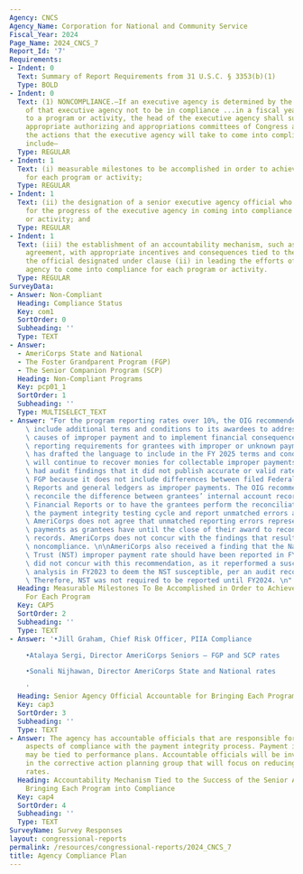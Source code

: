 ```yaml
---
Agency: CNCS
Agency_Name: Corporation for National and Community Service
Fiscal_Year: 2024
Page_Name: 2024_CNCS_7
Report_Id: '7'
Requirements:
- Indent: 0
  Text: Summary of Report Requirements from 31 U.S.C. § 3353(b)(1)
  Type: BOLD
- Indent: 0
  Text: (1) NONCOMPLIANCE.—If an executive agency is determined by the Inspector General
    of that executive agency not to be in compliance ...in a fiscal year with respect
    to a program or activity, the head of the executive agency shall submit to the
    appropriate authorizing and appropriations committees of Congress a plan describing
    the actions that the executive agency will take to come into compliance. The plan...shall
    include—
  Type: REGULAR
- Indent: 1
  Text: (i) measurable milestones to be accomplished in order to achieve compliance
    for each program or activity;
  Type: REGULAR
- Indent: 1
  Text: (ii) the designation of a senior executive agency official who shall be accountable
    for the progress of the executive agency in coming into compliance for each program
    or activity; and
  Type: REGULAR
- Indent: 1
  Text: (iii) the establishment of an accountability mechanism, such as a performance
    agreement, with appropriate incentives and consequences tied to the success of
    the official designated under clause (ii) in leading the efforts of the executive
    agency to come into compliance for each program or activity.
  Type: REGULAR
SurveyData:
- Answer: Non-Compliant
  Heading: Compliance Status
  Key: com1
  SortOrder: 0
  Subheading: ''
  Type: TEXT
- Answer:
  - AmeriCorps State and National
  - The Foster Grandparent Program (FGP)
  - The Senior Companion Program (SCP)
  Heading: Non-Compliant Programs
  Key: pcp01_1
  SortOrder: 1
  Subheading: ''
  Type: MULTISELECT_TEXT
- Answer: "For the program reporting rates over 10%, the OIG recommended AmeriCorps\
    \ include additional terms and conditions to its awardees to address the root\
    \ causes of improper payment and to implement financial consequences or additional\
    \ reporting requirements for grantees with improper or unknown payments. AmeriCorps\
    \ has drafted the language to include in the FY 2025 terms and conditions and\
    \ will continue to recover monies for collectable improper payments. \n\nAmeriCorps\
    \ had audit findings that it did not publish accurate or valid rates for ASN or\
    \ FGP because it does not include differences between filed Federal Financial\
    \ Reports and general ledgers as improper payments. The OIG recommends AmeriCorps\
    \ reconcile the difference between grantees’ internal account records and Federal\
    \ Financial Reports or to have the grantees perform the reconciliation during\
    \ the payment integrity testing cycle and report unmatched errors as unknown payments.\
    \ AmeriCorps does not agree that unmatched reporting errors represent improper\
    \ payments as grantees have until the close of their award to reconcile its accounting\
    \ records. AmeriCorps does not concur with the findings that resulted in the reported\
    \ noncompliance. \n\nAmeriCorps also received a finding that the National Service\
    \ Trust (NST) improper payment rate should have been reported in FY 2023. AmeriCorps\
    \ did not concur with this recommendation, as it reperformed a susceptibility\
    \ analysis in FY2023 to deem the NST susceptible, per an audit recommendation.\
    \ Therefore, NST was not required to be reported until FY2024. \n"
  Heading: Measurable Milestones To Be Accomplished in Order to Achieve Compliance
    For Each Program
  Key: CAP5
  SortOrder: 2
  Subheading: ''
  Type: TEXT
- Answer: '•Jill Graham, Chief Risk Officer, PIIA Compliance

    •Atalaya Sergi, Director AmeriCorps Seniors – FGP and SCP rates

    •Sonali Nijhawan, Director AmeriCorps State and National rates

    '
  Heading: Senior Agency Official Accountable for Bringing Each Program into Compliance
  Key: cap3
  SortOrder: 3
  Subheading: ''
  Type: TEXT
- Answer: The agency has accountable officials that are responsible for different
    aspects of compliance with the payment integrity process. Payment integrity compliance
    may be tied to performance plans. Accountable officials will be invited to participate
    in the corrective action planning group that will focus on reducing improper payment
    rates.
  Heading: Accountability Mechanism Tied to the Success of the Senior Agency Official
    Bringing Each Program into Compliance
  Key: cap4
  SortOrder: 4
  Subheading: ''
  Type: TEXT
SurveyName: Survey Responses
layout: congressional-reports
permalink: /resources/congressional-reports/2024_CNCS_7
title: Agency Compliance Plan
---
```

